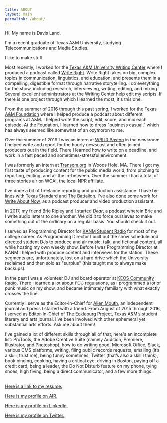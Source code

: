 ```yaml
---
title: ABOUT
layout: main
permalink: /about/
---
```


Hi! My name is Davis Land.

I&#39;m a recent graduate of Texas A&amp;M University, studying Telecommunications and Media Studies.

I like to make stuff.

Most recently, I worked for the [Texas A&amp;M University Writing Center](http://writingcenter.tamu.edu) where I produced a podcast called [Write Right](http://soundcloud.com/WriteRight). Write Right takes on big, complex topics in communication, linguistics, and education, and presents them in a compelling, digestible format through narrative storytelling. I do everything for the show, including research, interviewing, writing, editing, and mixing. Several excellent administrators at the Writing Center help edit my scripts. If there is one project through which I learned the most, it's this one.

From the summer of 2016 through this past spring, I worked for the [Texas A&amp;M Foundation](http://www.txamfoundation.com/s/1436/gid3give/2014/index.aspx?sid=1436&gid=3&pgid=4203) where I helped produce a podcast about different programs at A&amp;M. I helped write the script, edit, score, and mix each episode. At the Foudation, I learned how to dress "business casual," which has always seemed like somewhat of an oxymoron to me.

Over the summer of 2016 I was an intern at [WBUR Boston](wbur.org) in the newsroom. I helped write and report for the hourly newscast and often joined producers out in the field. There I learned how to write on a deadline, and work in a fast paced and sometimes-stressful environment.

I was formerly an intern at [Transom.org](http://transom.org) in Woods Hole, MA. There I got my first taste of producing content for the public media world, from pitching to reporting, editing, and all the in-between. Over the summer I had a total of three stories air on WCAI, the local NPR affiliate.  

I&#39;ve done a bit of freelance reporting and production assistance. I have by-lines with [Texas Standard](http://texasstandard.org) and [The Battalion](http://thebatt.com). I've also done some work for [Write About Now](http://www.writeaboutnowpoetry.com/), as a podcast producer and video production assistant.

In 2017, my friend Brie Ripley and I started <i><a href="https://soundcloud.com/dearpodcast">Dear</a></i>, a podcast wherein Brie and I write audio letters to one another. We did it to force oursleves to make something out of the ordinary on a regular basis. You should check it out.

I served as Programming Director for [KANM Student Radio](http://kanm.org) for most of my college career. As Programming Director I built out the show schedule and directed student DJs to produce and air music, talk, and fictional content, all while hosting my own weekly show. Before I was Programming Director at KANM I helped with produce content and interviews for the station. These segments are, unfortunately, lost on a hard drive which the University reclaimed and then sold as "surplus" (this taught me to always make backups). 

In the past I was a volunteer DJ and board operator at [KEOS Community Radio](http://keos.org). There I learned a lot about FCC regulations, as I programmed a lot of punk music on my show, and became intimately familiary with what exactly crosses the line.

Currently I serve as the Editor-In-Chief for [Alien Mouth](http://alienmouth.com), an independent journal and press I started with a friend. From August of 2015 through 2016, I served as Editor-In-Chief of [The Eckleburg Project](http://theeckleburgproject.com), Texas A&amp;M’s student literary and arts journal. I’ve been involved with other ephemeral yet substantial arts efforts. Ask me about them!

I&#39;ve gained a lot of different skills through all of that; here&#39;s an incomplete list:  ProTools, the Adobe Creative Suite (namely Audition, Premiere, Illustrator, and Photoshop), how to do writing good, Microsoft Office, Slack, various CMS platforms, writing, filing public records requests, emailing (it’s a skill, trust me), being funny sometimes, Twitter (that’s also a skill I think), book binding, cooking, having a critical eye, driving in Boston, paying off a credit card, being a leader, the Do Not Disturb feature on my phone, tying shoes, high fiving, being a direct communicator, and a few more things.<br><br>

[Here is a link to my resume.](http://davisland.info/Davis_Land_Resume_2017.pdf)

[Here is my profile on AIR.](http://airmedia.org/author/airusert301434670219)

[Here is my profile on LinkedIn.](https://www.linkedin.com/in/davisland)

[Here is my profile on Twitter.](http://twitter.com/davis_land)
